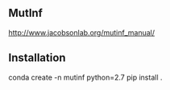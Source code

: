 MutInf
------

http://www.jacobsonlab.org/mutinf_manual/


Installation
------------

conda create -n mutinf python=2.7
pip install .